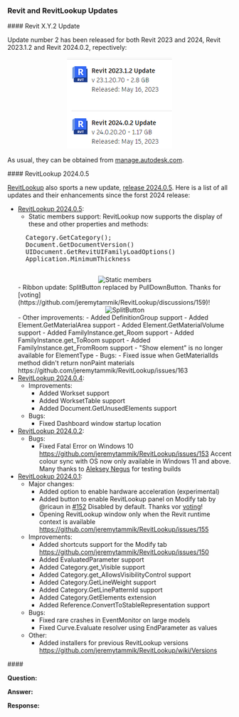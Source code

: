 <head>
<meta http-equiv="Content-Type" content="text/html; charset=utf-8">
<link rel="stylesheet" type="text/css" href="bc.css">
<script src="https://cdn.rawgit.com/google/code-prettify/master/loader/run_prettify.js" type="text/javascript"></script>
</head>

<!---

- 2023-05-15_rvt_updates.png
  https://twitter.com/TheRevitGeek/status/1659593050535120896?s=20
  New @AutodeskRevit updates; go to http://Manage.Autodesk.com to get them
  https://manage.autodesk.com

- RevitLookup
  https://github.com/jeremytammik/RevitLookup/blob/dev/Changelog.md#next-202405
  Release 2024.0.5 (#165)
  * Cleanup
  * Update Nuke
  * Fix GetMaterialIds
  * DefinitionGroup support
  * Disable Show for ElementType
  * Demo project restore
  * Nuke update
  * Material area, volume support
  * Static members support
  * Update Changelog.md
  * Update nuget packages
  * Update Codeowners
  * FamilyInstance rooms support
  * Update Changelog.md

- handling ElementId 64 bit backward compatibility
  https://forums.autodesk.com/t5/revit-api-forum/upgrade-2024-api-causing-schema-error/td-p/11953147

- 15-minute cities, 20-minute neighbourhoods and 30-second offices
  https://www.keanw.com/2023/02/15-minute-cities-20-minute-neighbourhoods-and-30-second-offices.html

- 100 GB of data in the cloud per year results in carbon footprint of about 0.2 tons of CO2?
  That is about the same as:
  Driving a car for approximately 965 km
  Burning 45 kg of coal
  The production of about 1,000 plastic bags

- See this page fetch itself, byte by byte, over TLS
  https://subtls.pages.dev/
  This page performs a live, annotated https: request for its own source.

twitter:

 in the @AutodeskRevit #RevitAPI #BIM @DynamoBIM @AutodeskAPS

&ndash;
...

linkedin:

#BIM #DynamoBIM #AutodeskAPS #Revit #API #IFC #SDK #Autodesk #AEC #adsk

the [Revit API discussion forum](http://forums.autodesk.com/t5/revit-api-forum/bd-p/160) thread

<center>
<img src="img/" alt="" title="" width="600"/>
<p style="font-size: 80%; font-style:italic"></p>
</center>

-->

### Revit and RevitLookup Updates

####<a name="2"></a> Revit X.Y.2 Update

Update number 2 has been released for both Revit 2023 and 2024, Revit 2023.1.2 and Revit 2024.0.2, repectively:

<center>
<img src="img/2023-05-15_rvt_updates.png" alt="Revit X.Y.2 update" title="Revit X.Y.2 update" width="236"/> <!-- Pixel Height: 205 Pixel Width: 236 -->
</center>

As usual, they can be obtained from [manage.autodesk.com](http://Manage.Autodesk.com).

####<a name="3"></a> RevitLookup 2024.0.5

[RevitLookup](https://github.com/jeremytammik/RevitLookup) also sports a new update,
[release 2024.0.5](https://github.com/jeremytammik/RevitLookup/releases/tag/2024.0.5).
Here is a list of all updates and their enhancements since the forst 2024 release:

- [RevitLookup 2024.0.5](https://github.com/jeremytammik/RevitLookup/releases/edit/2024.0.5):
    - Static members support: RevitLookup now supports the display of these and other properties and methods:
    <pre class="prettyprint">
    Category.GetCategory();
    Document.GetDocumentVersion()
    UIDocument.GetRevitUIFamilyLoadOptions()
    Application.MinimumThickness
    </pre>
    <center>
    <img src="img/2023-05-revitlookup_static_members.png" alt="Static members" title="Static members" width="600"/> <!-- Pixel Height: 622 Pixel Width: 1,087 -->
    </center>
    - Ribbon update: SplitButton replaced by PullDownButton.
    Thanks for [voting](https://github.com/jeremytammik/RevitLookup/discussions/159)!
    <center>
    <img src="img/2023-05-revitlookup_splitbutton.png" alt="SplitButton" title="SplitButton" width="335"/> <!-- Pixel Height: 343 Pixel Width: 335 -->
    </center>
    - Other improvements:
        - Added DefinitionGroup support
        - Added Element.GetMaterialArea support
        - Added Element.GetMaterialVolume support
        - Added FamilyInstance.get_Room support
        - Added FamilyInstance.get_ToRoom support
        - Added FamilyInstance.get_FromRoom support
        - "Show element" is no longer available for ElementType
    - Bugs:
        - Fixed issue when GetMaterialIds method didn't return nonPaint materials https://github.com/jeremytammik/RevitLookup/issues/163
- [RevitLookup 2024.0.4](https://github.com/jeremytammik/RevitLookup/releases/edit/2024.0.4):
    - Improvements:
        - Added Workset support
        - Added WorksetTable support
        - Added Document.GetUnusedElements support
    - Bugs:
        - Fixed Dashboard window startup location
- [RevitLookup 2024.0.2](https://github.com/jeremytammik/RevitLookup/releases/edit/2024.0.2):
    - Bugs:
        - Fixed Fatal Error on Windows 10 https://github.com/jeremytammik/RevitLookup/issues/153
          Accent colour sync with OS now only available in Windows 11 and above. Many thanks to [Aleksey Negus](https://t.me/a_negus) for testing builds
- [RevitLookup 2024.0.1](https://github.com/jeremytammik/RevitLookup/releases/edit/2024.0.1):
    - Major changes:
        - Added option to enable hardware acceleration (experimental)
        - Added button to enable RevitLookup panel on Modify tab by @ricaun in [#152](https://github.com/jeremytammik/RevitLookup/pull/152)
          Disabled by default. Thanks vor [voting](https://github.com/jeremytammik/RevitLookup/discussions/151)!
        - Opening RevitLookup window only when the Revit runtime context is available https://github.com/jeremytammik/RevitLookup/issues/155
    - Improvements:
        - Added shortcuts support for the Modify tab https://github.com/jeremytammik/RevitLookup/issues/150
        - Added EvaluatedParameter support
        - Added Category.get_Visible support
        - Added Category.get_AllowsVisibilityControl support
        - Added Category.GetLineWeight support
        - Added Category.GetLinePatternId support
        - Added Category.GetElements extension
        - Added Reference.ConvertToStableRepresentation support
    - Bugs:
        - Fixed rare crashes in EventMonitor on large models
        - Fixed Curve.Evaluate resolver using EndParameter as values
    - Other:
        - Added installers for previous RevitLookup versions https://github.com/jeremytammik/RevitLookup/wiki/Versions


####<a name="4"></a>


**Question:**


**Answer:**

**Response:**

<pre class="prettyprint">
</pre>
